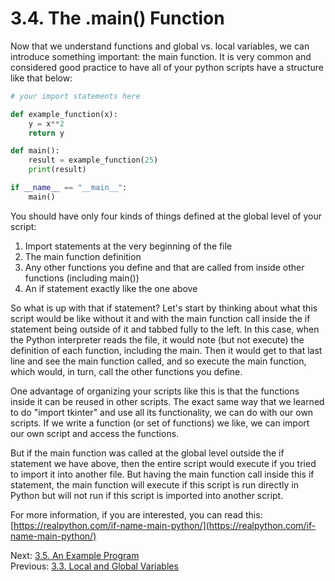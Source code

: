 # 3.4. The .main() Function

Now that we understand functions and global vs. local variables, we can introduce something 
important: the main function. It is very common and considered good practice to have all of 
your python scripts have a structure like that below:

```python
# your import statements here

def example_function(x):
    y = x**2
    return y

def main():
    result = example_function(25)
    print(result)

if __name__ == "__main__":
    main()
```
You should have only four kinds of things defined at the global level of your script:
1) Import statements at the very beginning of the file
2) The main function definition
3) Any other functions you define and that are called from inside other functions 
(including main())
4) An if statement exactly like the one above

So what is up with that if statement? Let's start by thinking about what this script would 
be like without it and with the main function call inside the if statement being outside of it
and tabbed fully to the left. In this case, when the Python interpreter reads the file, it would 
note (but not execute) the definition of each function, including the main. Then it would get to that
last line and see the main function called, and so execute the main function, which would, in 
turn, call the other functions you define.

One advantage of organizing your scripts like this is that the functions inside it can be 
reused in other scripts. The exact same way that we learned to do "import tkinter" and use all 
its functionality, we can do with our own scripts. If we write a function (or set of functions) we
like, we can import our own script and access the functions.

But if the main function was called at the global level outside the if statement we have above,
then the entire script would execute if you tried to import it into another file. But having the
main function call inside this if statement, the main function will execute if this script is run
directly in Python but will not run if this script is imported into another script.

For more information, if you are interested, you can read this:
[https://realpython.com/if-name-main-python/](https://realpython.com/if-name-main-python/)

Next: [3.5. An Example Program](3.5.%20An%20Example%20Program.md)<br>
Previous: [3.3. Local and Global Variables](3.3.%20Local%20and%20Global%20Variables.md)
